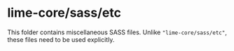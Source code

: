 # lime-core/sass/etc

This folder contains miscellaneous SASS files. Unlike `"lime-core/sass/etc"`, these files
need to be used explicitly.
